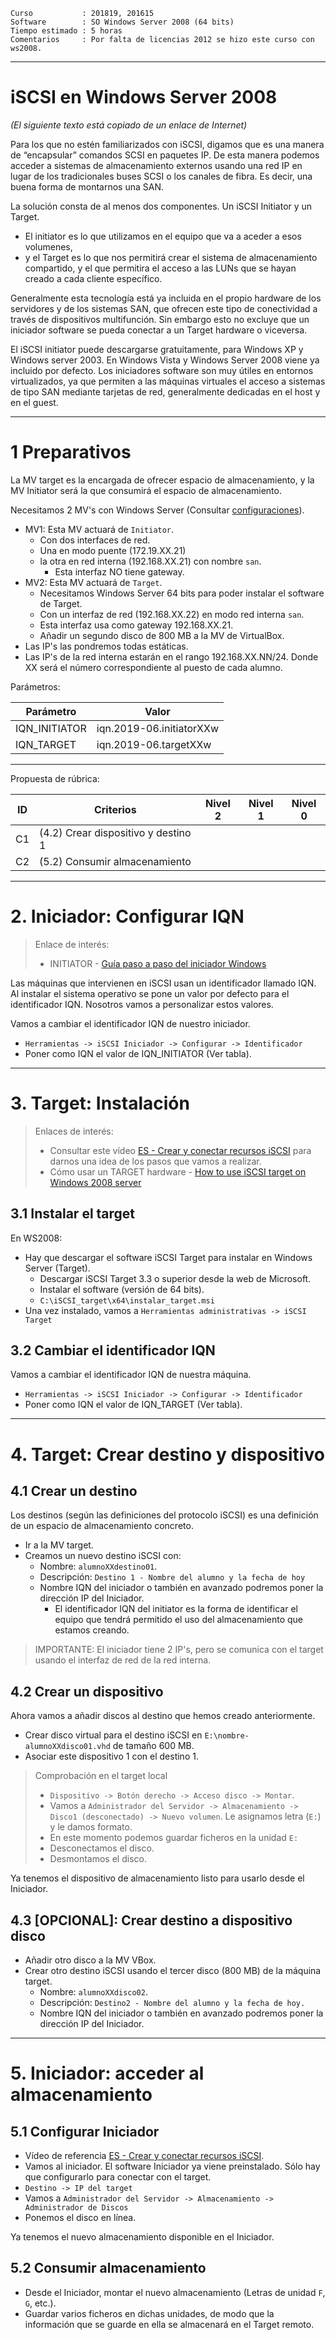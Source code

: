 
```
Curso           : 201819, 201615
Software        : SO Windows Server 2008 (64 bits)
Tiempo estimado : 5 horas
Comentarios     : Por falta de licencias 2012 se hizo este curso con ws2008.
```
---

# iSCSI en Windows Server 2008

*(El siguiente texto está copiado de un enlace de Internet)*

Para los que no estén familiarizados con iSCSI, digamos que es una manera de “encapsular”
comandos SCSI en paquetes IP. De esta manera podemos acceder a sistemas de almacenamiento externos 
usando una red IP en lugar de los tradicionales buses SCSI o los canales de fibra. Es decir, una buena forma de montarnos una SAN.

La solución consta de al menos dos componentes. Un iSCSI Initiator y un Target.
* El initiator es lo que utilizamos en el equipo que va a aceder a esos volumenes,
* y el Target es lo que nos permitirá crear el sistema de almacenamiento compartido,
y el que permitira el acceso a las LUNs que se hayan creado a cada cliente específico.

Generalmente esta tecnología está ya incluida en el propio hardware de los servidores
y de los sistemas SAN, que ofrecen este tipo de conectividad a través de dispositivos multifunción.
Sin embargo esto no excluye que un iniciador software se pueda conectar a un Target hardware o viceversa.

El iSCSI initiator puede descargarse gratuitamente, para Windows XP y Windows server 2003. En Windows Vista y 
Windows Server 2008 viene ya incluido por defecto. Los iniciadores software son muy útiles en entornos virtualizados, 
ya que permiten a las máquinas virtuales el acceso a sistemas de tipo SAN mediante tarjetas de red, 
generalmente dedicadas en el host y en el guest.

---

# 1 Preparativos

La MV target es la encargada de ofrecer espacio de almacenamiento, y la MV Initiator será la que
consumirá el espacio de almacenamiento.

Necesitamos 2 MV's con Windows Server (Consultar [configuraciones](../../global/configuracion/windows-server.md)).
* MV1: Esta MV actuará de `Initiator`.
    * Con dos interfaces de red.
    * Una en modo puente (172.19.XX.21)
    * la otra en red interna (192.168.XX.21) con nombre `san`.
        * Esta interfaz NO tiene gateway.
* MV2: Esta MV actuará de `Target`.
    * Necesitamos Windows Server 64 bits para poder instalar el software de Target.
    * Con un interfaz de red (192.168.XX.22) en modo red interna `san`.
    * Esta interfaz usa como gateway 192.168.XX.21.
    * Añadir un segundo disco de 800 MB a la MV de VirtualBox.
* Las IP's las pondremos todas estáticas.
* Las IP's de la red interna estarán en el rango 192.168.XX.NN/24.
Donde XX será el número correspondiente al puesto de cada alumno.

Parámetros:

| Parámetro     | Valor                    |
| ------------- | ------------------------ |
| IQN_INITIATOR | iqn.2019-06.initiatorXXw |
| IQN_TARGET    | iqn.2019-06.targetXXw    |

---

Propuesta de rúbrica:

| ID | Criterios                           | Nivel 2 | Nivel 1 | Nivel 0 |
| -- | ----------------------------------- | ------- | ------- | ------- |
| C1 | (4.2) Crear dispositivo y destino 1 | | | |
| C2 | (5.2) Consumir almacenamiento       | | | |

---

# 2. Iniciador: Configurar IQN

> Enlace de interés:
> * INITIATOR - [Guía paso a paso del iniciador Windows](https://technet.microsoft.com/es-es/library/ee338476%28v=ws.10%29.aspx)

Las máquinas que intervienen en iSCSI usan un identificador llamado IQN. Al instalar el sistema
operativo se pone un valor por defecto para el identificador IQN. Nosotros vamos a personalizar estos valores.

Vamos a cambiar el identificador IQN de nuestro iniciador.
* `Herramientas -> iSCSI Iniciador -> Configurar -> Identificador`
* Poner como IQN el valor de IQN_INITIATOR (Ver tabla).

---

# 3. Target: Instalación

> Enlaces de interés:
> * Consultar este vídeo [ES - Crear y conectar recursos iSCSI](https://youtu.be/_77UL2kZEEA) para darnos una idea
de los pasos que vamos a realizar.
> * Cómo usar un TARGET hardware - [How to use iSCSI target on Windows 2008 server](https://www.synology.com/en-global/knowledgebase/DSM/tutorial/Virtualization/How_to_use_iSCSI_Targets_on_a_Windows_Server)

## 3.1 Instalar el target

En WS2008:
* Hay que descargar el software iSCSI Target para instalar en Windows Server (Target).
    * Descargar iSCSI Target 3.3 o superior desde la web de Microsoft.
    * Instalar el software (versión de 64 bits).
    * `C:\iSCSI_target\x64\instalar_target.msi`
* Una vez instalado, vamos a `Herramientas administrativas -> iSCSI Target`

## 3.2 Cambiar el identificador IQN 

Vamos a cambiar el identificador IQN de nuestra máquina.
* `Herramientas -> iSCSI Iniciador -> Configurar -> Identificador`
* Poner como IQN el valor de IQN_TARGET (Ver tabla).

---

# 4. Target: Crear destino y dispositivo 

## 4.1 Crear un destino

Los destinos (según las definiciones del protocolo iSCSI) es una definición de un espacio de almacenamiento concreto.

* Ir a la MV target.
* Creamos un nuevo destino iSCSI con:
    * Nombre: `alumnoXXdestino01`.
    * Descripción: `Destino 1 - Nombre del alumno y la fecha de hoy`
    * Nombre IQN del iniciador o también en avanzado podremos poner la dirección IP del Iniciador.
        * El identificador IQN del initiator es la forma de identificar el equipo que tendrá permitido el uso del almacenamiento que estamos creando.

> IMPORTANTE: El iniciador tiene 2 IP's, pero se comunica con el target usando el interfaz de red de la red interna.

## 4.2 Crear un dispositivo

Ahora vamos a añadir discos al destino que hemos creado anteriormente.
* Crear disco virtual para el destino iSCSI en `E:\nombre-alumnoXXdisco01.vhd` de tamaño 600 MB.
* Asociar este dispositivo 1 con el destino 1.

> Comprobación en el target local
>
> * `Dispositivo -> Botón derecho -> Acceso disco -> Montar`.
> * Vamos a `Administrador del Servidor -> Almacenamiento -> Disco1 (desconectado) -> Nuevo volumen`. Le asignamos letra (`E:`) y le damos formato.
> * En este momento podemos guardar ficheros en la unidad `E:`
> * Desconectamos el disco.
> * Desmontamos el disco.

Ya tenemos el dispositivo de almacenamiento listo para usarlo desde el Iniciador.

## 4.3 [OPCIONAL]: Crear destino a dispositivo disco

* Añadir otro disco a la MV VBox.
* Crear otro destino iSCSI usando el tercer disco (800 MB) de la máquina target.
    * Nombre: `alumnoXXdisco02`.
    * Descripción: `Destino2 - Nombre del alumno y la fecha de hoy.`
    * Nombre IQN del iniciador o también en avanzado podremos poner la dirección IP del Iniciador.

---

# 5. Iniciador: acceder al almacenamiento

## 5.1 Configurar Iniciador

* Vídeo de referencia [ES - Crear y conectar recursos iSCSI](https://youtu.be/_77UL2kZEEA).
* Vamos al iniciador. El software Iniciador ya viene preinstalado.
Sólo hay que configurarlo para conectar con el target.
* `Destino -> IP del target`
* Vamos a `Administrador del Servidor -> Almacenamiento -> Administrador de Discos`
* Ponemos el disco en línea.

Ya tenemos el nuevo almacenamiento disponible en el Iniciador.

## 5.2 Consumir almacenamiento

* Desde el Iniciador, montar el nuevo almacenamiento (Letras de unidad `F`, `G`, etc.).
* Guardar varios ficheros en dichas unidades, de modo que la información que se guarde en ella
se almacenará en el Target remoto.

